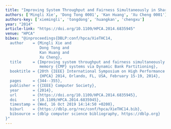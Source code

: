 ```yaml
---
title: "Improving System Throughput and Fairness Simultaneously in Shared Memory CMP Systems via Dynamic Bank Partitioning"
authors: ['Mingli Xie', 'Dong Tong 0001', 'Kan Huang', 'Xu Cheng 0001']
authors-key: ['xiemingli', 'tongdong', 'huangkan', 'chengxu']
year: "2014"
article-link: "https://doi.org/10.1109/HPCA.2014.6835945"
venue: "HPCA"
bibex: "@inproceedings{DBLP:conf/hpca/XieTHC14,
  author    = {Mingli Xie and
               Dong Tong and
               Kan Huang and
               Xu Cheng},
  title     = {Improving system throughput and fairness simultaneously in shared
               memory {CMP} systems via Dynamic Bank Partitioning},
  booktitle = {20th {IEEE} International Symposium on High Performance Computer Architecture,
               {HPCA} 2014, Orlando, FL, USA, February 15-19, 2014},
  pages     = {344--355},
  publisher = {{IEEE} Computer Society},
  year      = {2014},
  url       = {https://doi.org/10.1109/HPCA.2014.6835945},
  doi       = {10.1109/HPCA.2014.6835945},
  timestamp = {Wed, 16 Oct 2019 14:14:50 +0200},
  biburl    = {https://dblp.org/rec/conf/hpca/XieTHC14.bib},
  bibsource = {dblp computer science bibliography, https://dblp.org}
}"
---
```

